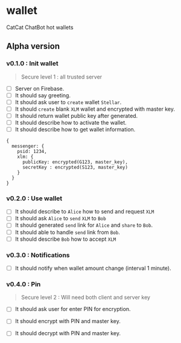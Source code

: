 # wallet
CatCat ChatBot hot wallets

## Alpha version
### v0.1.0 : Init wallet
> Secure level 1 : all trusted server
- [ ] Server on Firebase.
- [ ] It should say greeting.
- [ ] It should ask user to `create` wallet `Stellar`.
- [ ] It should `create` blank `XLM` wallet and encrypted with master key.
- [ ] It should return wallet public key after generated.
- [ ] It should describe how to activate the wallet.
- [ ] It should describe how to get wallet information.
```
{
  messenger: {
    psid: 1234,
    xlm: {
      publicKey: encrypted(G123, master_key),
      secretKey : encrypted(S123, master_key)
    }
  }
}
```
### v0.2.0 : Use wallet
- [ ] It should describe to `Alice` how to send and request `XLM`
- [ ] It should ask `Alice` to `send` `XLM` to `Bob`
- [ ] It should generated `send` link for `Alice` and `share` to `Bob`.
- [ ] It should able to handle `send` link from `Bob`.
- [ ] It should describe `Bob` how to accept `XLM`

### v0.3.0 : Notifications
- [ ] It should notify when wallet amount change (interval 1 minute).

### v0.4.0 : Pin
> Secure level 2 : Will need both client and server key
- [ ] It should ask user for enter PIN for encryption.
- [ ] It should encrypt with PIN and master key.
- [ ] It should decrypt with PIN and master key.

